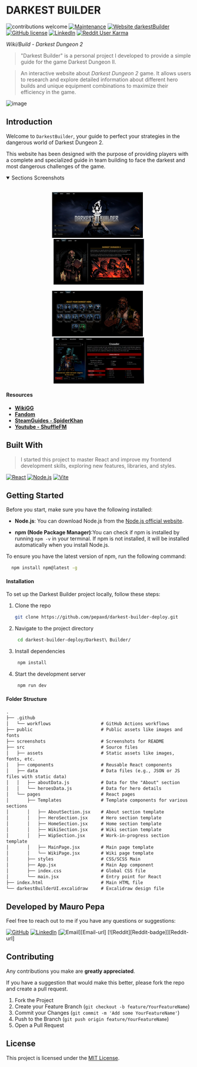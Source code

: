 # DARKEST BUILDER

<div>

![contributions welcome](https://img.shields.io/badge/contributions-welcome-brightgreen.svg?style=flat) [![Maintenance](https://img.shields.io/badge/Maintained%3F-no-red.svg)](https://github.com/PEPAXD/Darkest-Builder-Deploy/graphs/commit-activity) [![Website darkestBuilder](https://img.shields.io/website-up-down-green-red/http/shields.io.svg)](https://pepaxd.github.io/Darkest-Builder-Deploy/) [![GitHub license](https://img.shields.io/badge/license-MIT-blue.svg?style=flat-square)](https://github.com/PEPAXD/Darkest-Builder-Deploy/blob/main/LICENSE) [![LinkedIn](https://img.shields.io/badge/LinkedIn-Profile-blue)](https://www.linkedin.com/in/mauro-pepa-dev/) [![Reddit User Karma](https://img.shields.io/reddit/user-karma/link/PEPAXD640)](https://www.reddit.com/user/PEPAXD640/) 

</div>


<i>Wiki/Build - Darkest Dungeon 2</i>

> "Darkest Builder" is a personal project I developed to provide a simple guide for the game Darkest Dungeon II.

> An interactive website about *Darkest Dungeon 2* game. It allows users to research and explore detailed information about different hero builds and unique equipment combinations to maximize their efficiency in the game.

![image](https://github.com/user-attachments/assets/373b9bfa-95b1-40f4-895f-f319567dac90)

## Introduction

Welcome to `DarkestBuilder`, your guide to perfect your strategies in the dangerous world of Darkest Dungeon 2.

This website has been designed with the purpose of providing players with a complete and specialized guide in team building to face the darkest and most dangerous challenges of the game.


<details open>
<summary>
 Sections Screenshots
</summary> <br />

<p align="center">
    <img width="49%" src="Darkest Builder\screenshots\Home.jpg" alt="Home"/>
&nbsp;
    <img width="49%" src="Darkest Builder\screenshots\About.jpg" alt="About"/>
</p>

<p align="center">
    <img width="49%" src="Darkest Builder\screenshots\Heroes.jpg" alt="Heroes"/>
&nbsp;
    <img width="49%" src="Darkest Builder\screenshots\Wiki.jpg" alt="Wiki"/>
</p> 

</details>


#### Resources

- **[WikiGG](https://darkestdungeon.wiki.gg/wiki/Darkest_Dungeon_II_Wiki)**
- **[Fandom](https://darkestdungeon.fandom.com/wiki/Darkest_Dungeon_II_Wiki)**
- **[SteamGuides - SpiderKhan](https://steamcommunity.com/sharedfiles/filedetails/?id=2973257745)** 
- **[Youtube - ShuffleFM](https://www.youtube.com/@ShuffleFM/featured)** 


## Built With
> I started this project to master React and improve my frontend development skills, exploring new features, libraries, and styles.

<div>

[![React][React.js]][React-url]
[![Node.js][Node.js]][Node-url]
[![Vite][Vite.js]][Vite-url]

</div>

[React.js]: https://img.shields.io/badge/React-20232A?style=for-the-badge&logo=react&logoColor=61DAFB
[React-url]: https://reactjs.org/
[Node.js]: https://img.shields.io/badge/Node.js-43853D?style=for-the-badge&logo=node.js&logoColor=white
[Node-url]: https://nodejs.org/
[Vite.js]: https://img.shields.io/badge/Vite-646CFF?style=for-the-badge&logo=vite&logoColor=white
[Vite-url]: https://vitejs.dev/


<!-- GETTING STARTED -->
## Getting Started
Before you start, make sure you have the following installed:

* **Node.js**: You can download Node.js from the [Node.js official website](https://nodejs.org/).

* **npm (Node Package Manager)**:You can check if npm is installed by running `npm -v` in your terminal. If npm is not installed, it will be installed automatically when you install Node.js.

To ensure you have the latest version of npm, run the following command:

```sh
  npm install npm@latest -g
  ```

#### Installation

To set up the Darkest Builder project locally, follow these steps:

1. Clone the repo
   ```sh
   git clone https://github.com/pepaxd/darkest-builder-deploy.git
   ```

2. Navigate to the project directory
   ```sh
    cd darkest-builder-deploy/Darkest\ Builder/ 
   ```
   
3. Install dependencies
   ```sh
    npm install
   ```

4. Start the development server
   ```sh
    npm run dev
   ```

#### Folder Structure

    .
    ├── .github
    │   └── workflows                   # GitHub Actions workflows
    ├── public                          # Public assets like images and fonts
    ├── screenshots                     # Screenshots for README 
    ├── src                             # Source files
    │   ├── assets                      # Static assets like images, fonts, etc.
    │   ├── components                  # Reusable React components
    │   ├── data                        # Data files (e.g., JSON or JS files with static data)
    │   │   ├── aboutData.js            # Data for the "About" section
    │   │   └── heroesData.js           # Data for hero details
    │   └── pages                       # React pages
    │       ├── Templates               # Template components for various sections
    │       │   ├── AboutSection.jsx    # About section template
    │       │   ├── HeroSection.jsx     # Hero section template
    │       │   ├── HomeSection.jsx     # Home section template
    │       │   ├── WikiSection.jsx     # Wiki section template
    │       │   ├── WipSection.jsx      # Work-in-progress section template
    │       │   ├── MainPage.jsx        # Main page template
    │       │   └── WikiPage.jsx        # Wiki page template
    │       ├── styles                  # CSS/SCSS Main
    │       ├── App.jsx                 # Main App component
    │       ├── index.css               # Global CSS file
    │       └── main.jsx                # Entry point for React
    ├── index.html                      # Main HTML file
    └── darkestBuilderUI.excalidraw     # Excalidraw design file

## Developed by Mauro Pepa
Feel free to reach out to me if you have any questions or suggestions:

<div>

[![GitHub][GitHub-badge]][GitHub-url]
[![LinkedIn][LinkedIn-badge]][LinkedIn-url]
[![Email][Email-badge]][Email-url]
[![Reddit][Reddit-badge]][Reddit-url]

</div>

[GitHub-badge]: https://img.shields.io/badge/GitHub-000000?style=for-the-badge&logo=github&logoColor=white
[GitHub-url]: https://github.com/pepaxd
[LinkedIn-badge]: https://img.shields.io/badge/LinkedIn-0A66C2?style=for-the-badge&logo=linkedin&logoColor=white
[LinkedIn-url]: https://www.linkedin.com/in/mauro-pepa-dev/
[Email-badge]: https://img.shields.io/badge/Email-D14836?style=for-the-badge&logo=gmail&


<!-- CONTRIBUTING -->
## Contributing
Any contributions you make are **greatly appreciated**.

If you have a suggestion that would make this better, please fork the repo and create a pull request.

1. Fork the Project
2. Create your Feature Branch (`git checkout -b feature/YourFeatureName`)
3. Commit your Changes (`git commit -m 'Add some YourFeatureName'`)
4. Push to the Branch (`git push origin feature/YourFeatureName`)
5. Open a Pull Request



## License

This project is licensed under the [MIT License](LICENSE).
